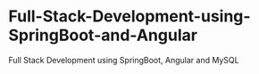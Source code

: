 # Full-Stack-Development-using-SpringBoot-and-Angular
Full Stack Development using SpringBoot, Angular and MySQL
